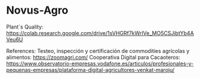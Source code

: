 # Novus-Agro

Plant`s Quality:
https://colab.research.google.com/drive/1sVHGRf7kWrIVe_MO5CSJibtYb4AVeu6U

References:
Testeo, inspección y certificación de commodities agrícolas y alimentos: https://zoomagri.com/
Cooperativa Digital para Cacaoteros:
https://www.observatorio-empresas.vodafone.es/articulos/profesionales-y-pequenas-empresas/plataforma-digital-agricultores-venkat-maroju/
